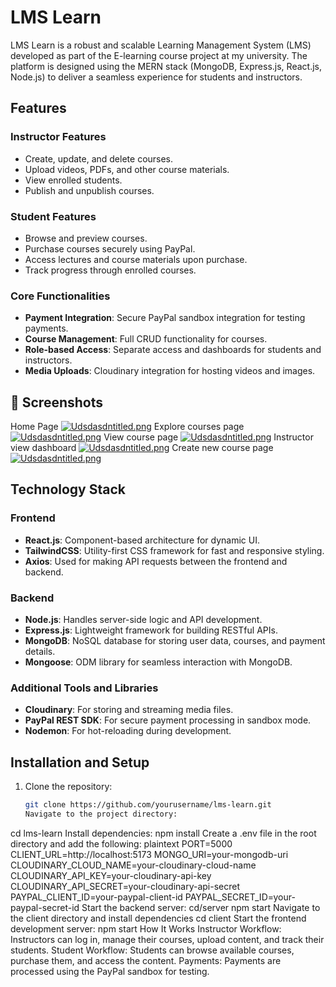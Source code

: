 # LMS Learn

LMS Learn is a robust and scalable Learning Management System (LMS) developed as part of the E-learning course project at my university. The platform is designed using the MERN stack (MongoDB, Express.js, React.js, Node.js) to deliver a seamless experience for students and instructors.

## Features

### Instructor Features
- Create, update, and delete courses.
- Upload videos, PDFs, and other course materials.
- View enrolled students.
- Publish and unpublish courses.

### Student Features
- Browse and preview courses.
- Purchase courses securely using PayPal.
- Access lectures and course materials upon purchase.
- Track progress through enrolled courses.

### Core Functionalities
- **Payment Integration**: Secure PayPal sandbox integration for testing payments.
- **Course Management**: Full CRUD functionality for courses.
- **Role-based Access**: Separate access and dashboards for students and instructors.
- **Media Uploads**: Cloudinary integration for hosting videos and images.
## 📸 Screenshots
Home Page [![Udsdasdntitled.png](https://i.postimg.cc/PJy3cSWj/Udsdasdntitled.png)](https://postimg.cc/RJ3LJQps)
Explore courses page [![Udsdasdntitled.png](https://i.postimg.cc/HLbtRSmh/Udsdasdntitled.png)](https://postimg.cc/NyfTrk56)
View course page [![Udsdasdntitled.png](https://i.postimg.cc/6q4qbPJ7/Udsdasdntitled.png)](https://postimg.cc/3073dnw7)
Instructor view dashboard [![Udsdasdntitled.png](https://i.postimg.cc/KctRTdNV/Udsdasdntitled.png)](https://postimg.cc/G9hLwg6J)
Create new course page [![Udsdasdntitled.png](https://i.postimg.cc/fyMZmgWn/Udsdasdntitled.png)](https://postimg.cc/vg2pdh63)
## Technology Stack

### Frontend
- **React.js**: Component-based architecture for dynamic UI.
- **TailwindCSS**: Utility-first CSS framework for fast and responsive styling.
- **Axios**: Used for making API requests between the frontend and backend.

### Backend
- **Node.js**: Handles server-side logic and API development.
- **Express.js**: Lightweight framework for building RESTful APIs.
- **MongoDB**: NoSQL database for storing user data, courses, and payment details.
- **Mongoose**: ODM library for seamless interaction with MongoDB.

### Additional Tools and Libraries
- **Cloudinary**: For storing and streaming media files.
- **PayPal REST SDK**: For secure payment processing in sandbox mode.
- **Nodemon**: For hot-reloading during development.

## Installation and Setup

1. Clone the repository:
   ```bash
   git clone https://github.com/yourusername/lms-learn.git
   Navigate to the project directory:

cd lms-learn
Install dependencies: npm install
Create a .env file in the root directory and add the following:
plaintext
PORT=5000
CLIENT_URL=http://localhost:5173
MONGO_URI=your-mongodb-uri
CLOUDINARY_CLOUD_NAME=your-cloudinary-cloud-name
CLOUDINARY_API_KEY=your-cloudinary-api-key
CLOUDINARY_API_SECRET=your-cloudinary-api-secret
PAYPAL_CLIENT_ID=your-paypal-client-id
PAYPAL_SECRET_ID=your-paypal-secret-id
Start the backend server:
cd/server
npm start
Navigate to the client directory and install dependencies
cd client
Start the frontend development server:
npm start
How It Works
Instructor Workflow: Instructors can log in, manage their courses, upload content, and track their students.
Student Workflow: Students can browse available courses, purchase them, and access the content.
Payments: Payments are processed using the PayPal sandbox for testing.


